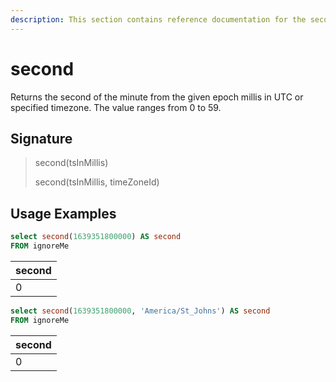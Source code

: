 ```yaml
---
description: This section contains reference documentation for the second function.
---
```


# second

Returns the second of the minute from the given epoch millis in UTC or specified timezone. The value ranges from 0 to 59.

## Signature

> second(tsInMillis)
>
> second(tsInMillis, timeZoneId)

## Usage Examples

```sql
select second(1639351800000) AS second
FROM ignoreMe
```

| second |
| ------ |
| 0      |

```sql
select second(1639351800000, 'America/St_Johns') AS second
FROM ignoreMe
```

| second |
| ------ |
| 0      |
